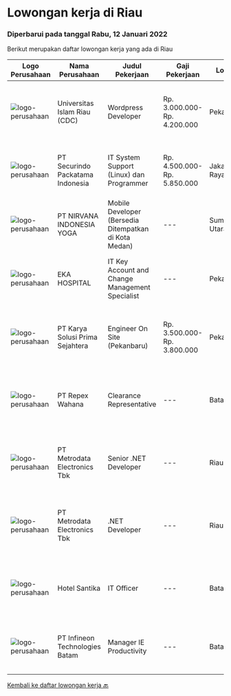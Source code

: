 
  # Lowongan kerja di Riau

  ### Diperbarui pada tanggal Rabu, 12 Januari 2022

  Berikut merupakan daftar lowongan kerja yang ada di Riau

  |Logo Perusahaan | Nama Perusahaan | Judul Pekerjaan | Gaji Pekerjaan | Lokasi | Deskripsi | Tanggal diunggah | Pranala |
  | -------------- | --------------- | --------------- | --------- | --------- | -------------- | ------- | ----------- |
  |![logo-perusahaan](https://image-service-cdn.seek.com.au/5ed0a540ccb19d7541641aa50a38b212caa5e320/ee4dce1061f3f616224767ad58cb2fc751b8d2dc)|Universitas Islam Riau (CDC)|Wordpress Developer|Rp. 3.000.000-Rp. 4.200.000|Pekanbaru|Persyaratan umum: Pendidikan minimal S1 jurusan IT / Informatika  Dapat bekerja sama dengan baik dalam satu tim Penempatan di Pekanbaru, Riau Memiliki...|Selasa, 11 Januari 2022|https://www.jobstreet.co.id/id/job/wordpress-developer-3750199?token=0~3a788cf4-a0c8-4d63-ad98-9ff5f8bf74d0&sectionRank=1&jobId=jobstreet-id-job-3750199|
|![logo-perusahaan](https://image-service-cdn.seek.com.au/54fe228d7d33dc3b6dc57f2cafea735c684846df/ee4dce1061f3f616224767ad58cb2fc751b8d2dc)|PT Securindo Packatama Indonesia|IT System Support (Linux) dan Programmer|Rp. 4.500.000-Rp. 5.850.000|Jakarta Raya|Pendidikan SMK / D3 / S1 dengan jurusan Teknik Infomatika / Sistem Infomrasi IPK minimal 2,75 Memiliki pengalaman kerja minimal 6 bulan sebagai IT...|Senin, 03 Januari 2022|https://www.jobstreet.co.id/id/job/it-system-support-linux-dan-programmer-3739693?token=0~3a788cf4-a0c8-4d63-ad98-9ff5f8bf74d0&sectionRank=2&jobId=jobstreet-id-job-3739693|
|![logo-perusahaan](https://image-service-cdn.seek.com.au/61f11639148c8cb39a6cef9fb3c4c28dd5c0c1d8/ee4dce1061f3f616224767ad58cb2fc751b8d2dc)|PT NIRVANA INDONESIA YOGA|Mobile Developer (Bersedia Ditempatkan di Kota Medan)|---|Sumatera Utara|Mobile Developer(Bersedia Ditempatkan di Kota Medan)Job Qualification: At least 1 year of working experience in related fields. Experience in...|Kamis, 06 Januari 2022|https://www.jobstreet.co.id/id/job/mobile-developer-bersedia-ditempatkan-di-kota-medan-3734657?token=0~3a788cf4-a0c8-4d63-ad98-9ff5f8bf74d0&sectionRank=3&jobId=jobstreet-id-job-3734657|
|![logo-perusahaan](https://image-service-cdn.seek.com.au/da4ab936722ba3810d001fb0bfef6b5e09bcd624/ee4dce1061f3f616224767ad58cb2fc751b8d2dc)|EKA HOSPITAL|IT Key Account and Change Management Specialist|---|Pekanbaru|Responsibilities:  Fully responsible to handles all IT product implementation from planning until implementation, including user training, in order to...|Kamis, 30 Desember 2021|https://www.jobstreet.co.id/id/job/it-key-account-and-change-management-specialist-3736802?token=0~3a788cf4-a0c8-4d63-ad98-9ff5f8bf74d0&sectionRank=4&jobId=jobstreet-id-job-3736802|
|![logo-perusahaan](https://image-service-cdn.seek.com.au/bb0f2c313297f2db3d497466b95d7da85644edc0/ee4dce1061f3f616224767ad58cb2fc751b8d2dc)|PT Karya Solusi Prima Sejahtera|Engineer On Site (Pekanbaru)|Rp. 3.500.000-Rp. 3.800.000|Pekanbaru|Kualifikasi : Lulusan minimal SMK jurusan Teknik Komputer dan Jaringan Berpengalaman sebagai Teknisi/Engineer On Site selama 1 tahun Memahami basic...|Selasa, 28 Desember 2021|https://www.jobstreet.co.id/id/job/engineer-on-site-pekanbaru-3734160?token=0~3a788cf4-a0c8-4d63-ad98-9ff5f8bf74d0&sectionRank=5&jobId=jobstreet-id-job-3734160|
|![logo-perusahaan](https://image-service-cdn.seek.com.au/0515a71ff559cec1568062a5d87e46268983feb8/ee4dce1061f3f616224767ad58cb2fc751b8d2dc)|PT Repex Wahana|Clearance Representative|---|Batam|Company: FedEx Express APACJob Title: Clearance RepresentativeJob Requisition Number: RC458189Locations:BATAM, Riau IndonesiaJob Category:...|Selasa, 11 Januari 2022|https://www.jobstreet.co.id/id/job/clearance-representative-1030031241?token=0~3a788cf4-a0c8-4d63-ad98-9ff5f8bf74d0&sectionRank=6&jobId=jobstreet-id-job-1030031241|
|![logo-perusahaan](https://image-service-cdn.seek.com.au/0d75518309b56a3cff39daa569b0ba02cc7a22f2/ee4dce1061f3f616224767ad58cb2fc751b8d2dc)|PT Metrodata Electronics Tbk|Senior .NET Developer|---|Riau|Qualification      : Candidate must possess at least a Bachelor's Degree, Computer Science/Information Technology At least 8  year(s) of working...|Senin, 10 Januari 2022|https://www.jobstreet.co.id/id/job/senior-net-developer-1030129611?token=0~3a788cf4-a0c8-4d63-ad98-9ff5f8bf74d0&sectionRank=7&jobId=jobstreet-id-job-1030129611|
|![logo-perusahaan](https://image-service-cdn.seek.com.au/0d75518309b56a3cff39daa569b0ba02cc7a22f2/ee4dce1061f3f616224767ad58cb2fc751b8d2dc)|PT Metrodata Electronics Tbk|.NET Developer|---|Riau|Qualification         : Candidate must possess at least a Bachelor's Degree, Computer Science/Information Technology At least 1-2 year(s) of working...|Rabu, 05 Januari 2022|https://www.jobstreet.co.id/id/job/net-developer-1030026447?token=0~3a788cf4-a0c8-4d63-ad98-9ff5f8bf74d0&sectionRank=8&jobId=jobstreet-id-job-1030026447|
|![logo-perusahaan](https://image-service-cdn.seek.com.au/e85c0d29621d01631d2a9d67a4404c408ea508db/ee4dce1061f3f616224767ad58cb2fc751b8d2dc)|Hotel Santika|IT Officer|---|Batam|Min Diploma or Bachelor Degree of Information TechnologyMin 1 year Experiences of IThave knowledge of Operating System, Hardware Computer, Networking...|Rabu, 22 Desember 2021|https://www.jobstreet.co.id/id/job/it-officer-1030000990?token=0~3a788cf4-a0c8-4d63-ad98-9ff5f8bf74d0&sectionRank=9&jobId=jobstreet-id-job-1030000990|
|![logo-perusahaan](https://us.123rf.com/450wm/pavelstasevich/pavelstasevich1811/pavelstasevich181101027/112815900-stock-vector-no-image-available-icon-flat-vector.jpg?ver=6)|PT Infineon Technologies Batam|Manager IE Productivity|---|Batam|At a glanceBe the key enabler of the respective BE Segment/Site to achieve Operational Excellence. Drive the implementation of the Automation roadmap...|Sabtu, 18 Desember 2021|https://www.jobstreet.co.id/id/job/manager-ie-productivity-1029962144?token=0~3a788cf4-a0c8-4d63-ad98-9ff5f8bf74d0&sectionRank=10&jobId=jobstreet-id-job-1029962144|


  [Kembali ke daftar lowongan kerja 🔙](../README.md#daftar-lowongan-kerja)
  